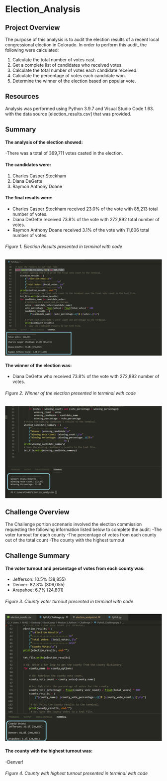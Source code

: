 # Election_Analysis

## Project Overview
The purpose of this analysis is to audit the election results of a recent local congressional election in Colorado.
In order to perform this audit, the following were calculated: 
1. Calculate the total number of votes cast.
2. Get a complete list of candidates who received votes.
3. Calculate the total number of votes each candidate received.
4. Calculate the percentage of votes each candidate won.
5. Determine the winner of the election based on popular vote.
## Resources
Analysis was performed using Python 3.9.7 and Visual Studio Code 1.63. with the data source [election_results.csv] that was provided.
## Summary
#### The analysis of the election showed:
-There was a total of 369,711 votes casted in the election.

#### The candidates were:
   1. Charles Casper Stockham
   2. Diana DeGette 
   3. Raymon Anthony Doane
#### The final results were:
  - Charles Casper Stockham received 23.0% of the vote with 85,213 total number of votes.
  - Diana DeGette received 73.8% of the vote with 272,892 total number of votes.
  - Raymon Anthony Doane received 3.1% of the vote with 11,606 total number of votes.

###### Figure 1. Election Results presented in terminal with code
![Election_results](Election_results.png)

#### The winner of the election was:
  - Diana DeGette who received 73.8% of the vote with 272,892 number of votes.
###### Figure 2. Winner of the election presented in terminal with code
![Election_winner](Election_winner.png)

## Challenge Overview
The Challenge portion scnenario involved the election commission requesting the following information listed below to complete the audit:
-The voter turnout for each county
-The percentage of votes from each county out of the total count
-The county with the highest turnout
## Challenge Summary
#### The voter turnout and percentage of votes from each county was:
- Jefferson: 10.5% (38,855)
- Denver: 82.8% (306,055)
- Arapahoe: 6.7% (24,801)
###### Figure 3. County voter turnout presented in terminal with code
![County_results](County_results.png)
#### The county with the highest turnout was:
-Denver!
###### Figure 4. County with highest turnout presented in terminal with code
